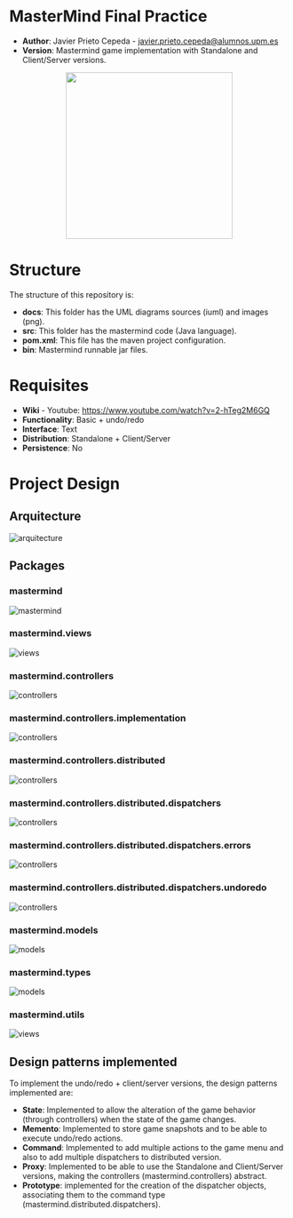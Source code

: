# MasterMind Final Practice

* **Author**: Javier Prieto Cepeda - javier.prieto.cepeda@alumnos.upm.es
* **Version**: Mastermind game implementation with Standalone and Client/Server versions.
<p align="center">
<img width="300" height="300" src="docs/images/Dibujo.jpg">
</p>

# Structure

The structure of this repository is:

* **docs**: This folder has the UML diagrams sources (iuml) and images (png).
* **src**: This folder has the mastermind code (Java language).
* **pom.xml**: This file has the maven project configuration.
* **bin**: Mastermind runnable jar files.

# Requisites

* **Wiki** - Youtube: https://www.youtube.com/watch?v=2-hTeg2M6GQ
* **Functionality**: Basic + undo/redo
* **Interface**: Text
* **Distribution**: Standalone + Client/Server
* **Persistence**: No

# Project Design

## Arquitecture

![arquitecture](docs/images/arquitectura.png)

## Packages


### mastermind

![mastermind](docs/images/paqueteMastermind.png)

### mastermind.views

![views](docs/images/paqueteMastermindViews.png)

### mastermind.controllers

![controllers](docs/images/paqueteMastermindControllers.png)

### mastermind.controllers.implementation

![controllers](docs/images/paqueteMastermindControllersImplementation.png)

### mastermind.controllers.distributed

![controllers](docs/images/paqueteMastermindDistributed.png)

### mastermind.controllers.distributed.dispatchers

![controllers](docs/images/paqueteMastermindDistributedDispatchers.png)

### mastermind.controllers.distributed.dispatchers.errors

![controllers](docs/images/paqueteMastermindDistributedDispatchersErrors.png)

### mastermind.controllers.distributed.dispatchers.undoredo

![controllers](docs/images/paqueteMastermindDistributedDispatchersUndoRedo.png)

### mastermind.models

![models](docs/images/paqueteMastermindModels.png)

### mastermind.types

![models](docs/images/paqueteMastermindTypes.png)

### mastermind.utils

![views](docs/images/paqueteMastermindUtils.png)

## Design patterns implemented

To implement the undo/redo + client/server versions, the design patterns implemented are:

* **State**: Implemented to allow the alteration of the game behavior (through controllers) when the state of the game changes.
* **Memento**: Implemented to store game snapshots and to be able to execute undo/redo actions.
* **Command**: Implemented to add multiple actions to the game menu and also to add multiple dispatchers to distributed version.
* **Proxy**: Implemented to be able to use the Standalone and Client/Server versions, making the controllers (mastermind.controllers) abstract.
* **Prototype**: implemented for the creation of the dispatcher objects, associating them to the command type (mastermind.distributed.dispatchers). 



